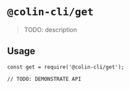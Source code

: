 # `@colin-cli/get`

> TODO: description

## Usage

```
const get = require('@colin-cli/get');

// TODO: DEMONSTRATE API
```

